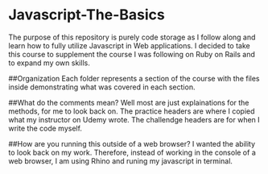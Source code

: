 # Javascript-The-Basics
The purpose of this repository is purely code storage as I follow along and learn how to fully utilize Javascript in Web applications.  I decided to take this course to supplement the course I was following on Ruby on Rails and to expand my own skills. 

##Organization 
Each folder represents a section of the course with the files inside demonstrating what was covered in each section. 

##What do the comments mean?
Well most are just explainations for the methods, for me to look back on.  The practice headers are where I copied what my instructor on Udemy wrote.  The challendge headers are for when I write the code myself. 

##How are you running this outside of a web browser?
I wanted the ability to look back on my work.  Therefore, instead of working in the console of a web browser, I am using Rhino and runing my javascript in terminal.
